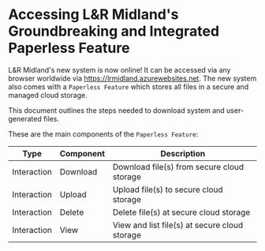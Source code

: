 # Accessing L&R Midland's Groundbreaking and Integrated Paperless Feature

L&R Midland's new system is now online! It can be accessed via any browser worldwide via https://lrmidland.azurewebsites.net. The new system also comes with a `Paperless Feature` which stores all files in a secure and managed cloud storage.

This document outlines the steps needed to download system and user-generated files.


These are the main components of the `Paperless Feature`:

| Type | Component | Description |
|------------|------------|------------|
| Interaction | Download | Download file(s) from secure cloud storage |
| Interaction | Upload | Upload file(s) to secure cloud storage |
| Interaction | Delete | Delete file(s) at secure cloud storage |
| Interaction | View | View and list file(s) at secure cloud storage |
